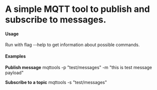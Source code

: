 # A simple MQTT tool to publish and subscribe to messages. 

#### Usage
Run with flag --help to get information about possible commands. 

#### Examples

**Publish message**
mqttools -p "test/messages" -m "this is test message payload"

**Subscribe to a topic**
mqttools -s "test/messages"